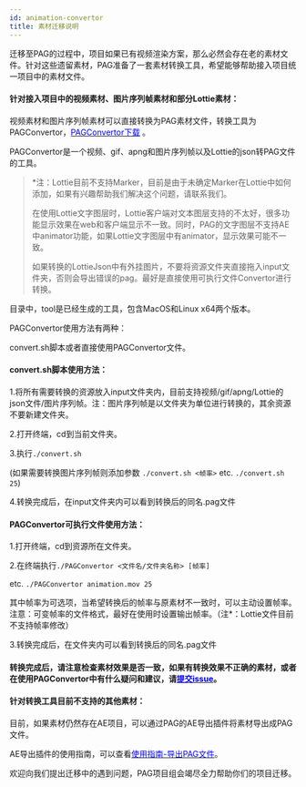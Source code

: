 ```yaml
---
id: animation-convertor
title: 素材迁移说明
---
```


迁移至PAG的过程中，项目如果已有视频渲染方案，那么必然会存在老的素材文件。针对这些遗留素材，PAG准备了一套素材转换工具，希望能够帮助接入项目统一项目中的素材文件。



#### 针对接入项目中的视频素材、图片序列帧素材和部分Lottie素材：

视频素材和图片序列帧素材可以直接转换为PAG素材文件，转换工具为PAGConvertor，[<font color=blue>PAGConvertor下载</font>](/file/PAGConvertor.zip) 。

PAGConvertor是一个视频、gif、apng和图片序列帧以及Lottie的json转PAG文件的工具。

> *注：Lottie目前不支持Marker，目前是由于未确定Marker在Lottie中如何添加，如果有兴趣帮助我们解决这个问题，请联系我们。
>
> 在使用Lottie文字图层时，Lottie客户端对文本图层支持的不太好，很多功能显示效果在web和客户端显示不一致。同时，PAG的文字图层不支持AE中animator功能，如果Lottie文字图层中有animator，显示效果可能不一致。
>
> 如果转换的LottieJson中有外挂图片，不要将资源文件夹直接拖入input文件夹，否则会导出错误的pag。最好是直接使用可执行文件Convertor进行转换。

目录中，tool是已经生成的工具，包含MacOS和Linux x64两个版本。

PAGConvertor使用方法有两种：

convert.sh脚本或者直接使用PAGConvertor文件。

#### convert.sh脚本使用方法：

1.将所有需要转换的资源放入input文件夹内，目前支持视频/gif/apng/Lottie的json文件/图片序列帧。注：图片序列帧是以文件夹为单位进行转换的，其余资源不要新建文件夹。

2.打开终端，cd到当前文件夹。

3.执行`./convert.sh` 

(如果需要转换图片序列帧则添加参数 `./convert.sh <帧率>`  etc. `./convert.sh 25`)

4.转换完成后，在input文件夹内可以看到转换后的同名.pag文件

#### PAGConvertor可执行文件使用方法：

1.打开终端，cd到资源所在文件夹。

2.在终端执行`./PAGConvertor <文件名/文件夹名称> [帧率]` 

etc. `./PAGConvertor animation.mov 25`

其中帧率为可选项，当希望转换后的帧率与原素材不一致时，可以主动设置帧率。注意：可变帧率的文件格式，最好在使用时设置输出帧率。（注*：Lottie文件目前不支持帧率修改）

3.转换完成后，在文件夹内可以看到转换后的同名.pag文件



#### 转换完成后，请注意检查素材效果是否一致，如果有转换效果不正确的素材，或者在使用PAGConvertor中有什么疑问和建议，请[<font color=blue>提交issue</font>](https://github.com/libpag/libpag/issues/new?assignees=&labels=&template=bug_report.md&title=)。



#### 针对转换工具目前不支持的其他素材：

目前，如果素材仍然存在AE项目，可以通过PAG的AE导出插件将素材导出成PAG文件。

AE导出插件的使用指南，可以查看[<font color=blue>使用指南-导出PAG文件</font>](/docs/pag-export.html)。



欢迎向我们提出迁移中的遇到问题，PAG项目组会竭尽全力帮助你们的项目迁移。
